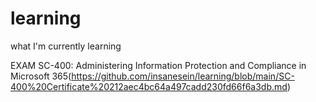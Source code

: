 # learning
what I'm currently learning


EXAM SC-400: Administering Information Protection and Compliance in Microsoft 365(https://github.com/insanesein/learning/blob/main/SC-400%20Certificate%20212aec4bc64a497cadd230fd66f6a3db.md)
